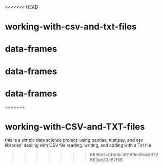 <<<<<<< HEAD
# working-with-csv-and-txt-files
# data-frames
# data-frames
# data-frames
=======
# working-with-CSV-and-TXT-files
this is a simple data science project:
using pandas, numpay, and csv libraries' 
dealing with CSV file
reading, writing, and adding with a Txt file
>>>>>>> 6830e2c5f6d5c30169e59e45672693ab33e87f58
